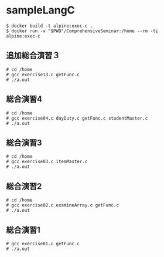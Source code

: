 # sampleLangC


```
$ docker build -t alpine:exec-c .
$ docker run -v "$PWD"/ComprehensiveSeminar:/home --rm -ti alpine:exec-c
```
## 追加総合演習３
```
# cd /home
# gcc exercise13.c getFunc.c
# ./a.out
```
## 総合演習4
```
# cd /home
# gcc exercise04.c dayDuty.c getFunc.c studentMaster.c
# ./a.out
```
## 総合演習3
```
# cd /home
# gcc exercise03.c itemMaster.c
# ./a.out
```
## 総合演習2
```
# cd /home
# gcc exercise02.c examineArray.c getFunc.c
# ./a.out
```
## 総合演習1
```
# gcc exercise01.c getFunc.c
# ./a.out
```